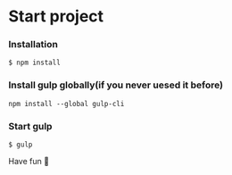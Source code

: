 # Start project

### Installation
```
$ npm install
```

### Install gulp globally(if you never uesed it before)
```
npm install --global gulp-cli
```

### Start gulp
```
$ gulp
```


Have fun 🍺

